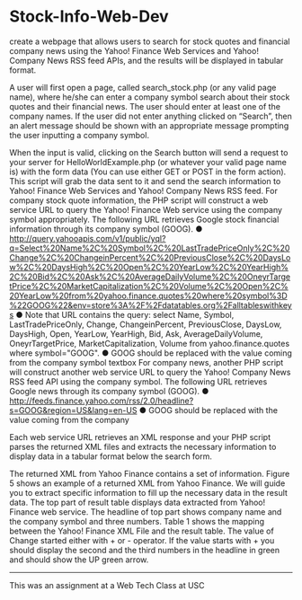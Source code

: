 Stock-Info-Web-Dev
==================

create a webpage that allows users to search for stock quotes and financial company news using the Yahoo! Finance Web Services and Yahoo! Company News RSS feed APIs, and the results will be displayed in tabular format.

A user will first open a page, called search_stock.php (or any valid page name), where he/she can enter a company symbol search about their stock quotes and their financial news.
The user should enter at least one of the company names. If the user did not enter anything clicked on “Search”, then an alert message should be shown with an appropriate message prompting the user inputting a company symbol.

When the input is valid, clicking on the Search button will send a request to your server for HelloWorldExample.php (or whatever your valid page name is) with the form data (You can use either GET or POST in the form action). This script will grab the data sent to it and send the search information to Yahoo! Finance Web Services and Yahoo! Company News RSS feed.
For company stock quote information, the PHP script will construct a web service URL to query the Yahoo! Finance Web service using the company symbol appropriately. The following URL retrieves Google stock financial information through its company symbol (GOOG).
● http://query.yahooapis.com/v1/public/yql?q=Select%20Name%2C%20Symbol%2C%20LastTradePriceOnly%2C%20Change%2C%20ChangeinPercent%2C%20PreviousClose%2C%20DaysLow%2C%20DaysHigh%2C%20Open%2C%20YearLow%2C%20YearHigh%2C%20Bid%2C%20Ask%2C%20AverageDailyVolume%2C%20OneyrTargetPrice%2C%20MarketCapitalization%2C%20Volume%2C%20Open%2C%20YearLow%20from%20yahoo.finance.quotes%20where%20symbol%3D%22GOOG%22&env=store%3A%2F%2Fdatatables.org%2Falltableswithkeys
● Note that URL contains the query:
select Name, Symbol, LastTradePriceOnly, Change, ChangeinPercent, PreviousClose, DaysLow, DaysHigh, Open, YearLow, YearHigh, Bid, Ask, AverageDailyVolume, OneyrTargetPrice, MarketCapitalization, Volume from yahoo.finance.quotes where symbol="GOOG".
● GOOG should be replaced with the value coming from the company symbol textbox
For company news, another PHP script will construct another web service URL to query the Yahoo! Company News RSS feed API using the company symbol. The following URL retrieves Google news through its company symbol (GOOG).
● http://feeds.finance.yahoo.com/rss/2.0/headline?s=GOOG&region=US&lang=en-US
● GOOG should be replaced with the value coming from the company

Each web service URL retrieves an XML response and your PHP script parses the returned XML files and extracts the necessary information to display data in a tabular format below the search form.

The returned XML from Yahoo Finance contains a set of information. Figure 5 shows an example of a returned XML from Yahoo Finance. We will guide you to extract specific information to fill up the necessary data in the result data. The top part of result table displays data extracted from Yahoo! Finance web service. The headline of top part shows company name and the company symbol and three numbers. Table 1 shows the mapping between the Yahoo! Finance XML File and the result table. The value of Change started either with + or - operator. If the value starts with + you should display the second and the third numbers in the headline in green and should show the UP green arrow.

-------------------------------
This was an assignment at a Web Tech Class at USC
